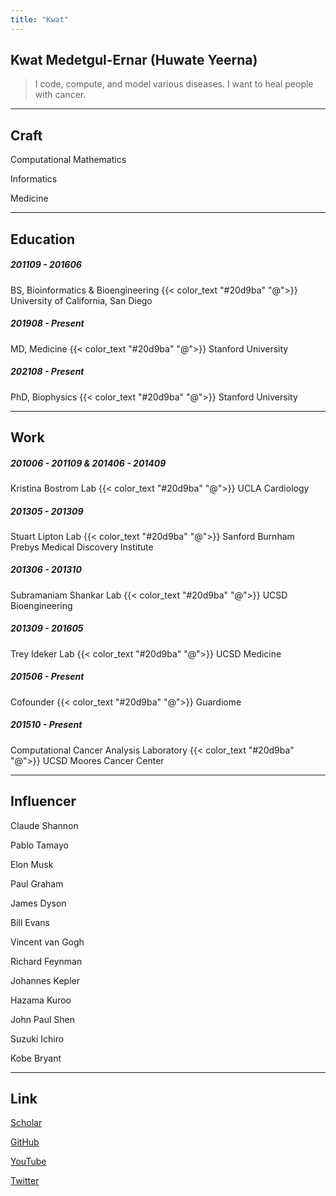 ```yaml
---
title: "Kwat"
---
```


## Kwat Medetgul-Ernar (Huwate Yeerna)

> I code, compute, and model various diseases. I want to heal people with cancer.

---

## Craft

Computational Mathematics

Informatics

Medicine

---

## Education

##### 201109 - 201606

BS, Bioinformatics & Bioengineering
{{< color_text "#20d9ba" "@">}} University of California, San Diego

##### 201908 - Present

MD, Medicine
{{< color_text "#20d9ba" "@">}} Stanford University

##### 202108 - Present

PhD, Biophysics
{{< color_text "#20d9ba" "@">}} Stanford University

---

## Work

##### 201006 - 201109 & 201406 - 201409

Kristina Bostrom Lab
{{< color_text "#20d9ba" "@">}} UCLA Cardiology

##### 201305 - 201309

Stuart Lipton Lab
{{< color_text "#20d9ba" "@">}} Sanford Burnham Prebys Medical Discovery Institute

##### 201306 - 201310

Subramaniam Shankar Lab
{{< color_text "#20d9ba" "@">}} UCSD Bioengineering

##### 201309 - 201605

Trey Ideker Lab
{{< color_text "#20d9ba" "@">}} UCSD Medicine

##### 201506 - Present

Cofounder
{{< color_text "#20d9ba" "@">}} Guardiome

##### 201510 - Present

Computational Cancer Analysis Laboratory
{{< color_text "#20d9ba" "@">}} UCSD Moores Cancer Center

---

## Influencer

Claude Shannon

Pablo Tamayo

Elon Musk

Paul Graham

James Dyson

Bill Evans

Vincent van Gogh

Richard Feynman

Johannes Kepler

Hazama Kuroo

John Paul Shen

Suzuki Ichiro

Kobe Bryant

---

## Link

[Scholar](https://scholar.google.com/citations?user=PAM4lScAAAAJ&hl=en)

[GitHub](https://github.com/kwatme)

[YouTube](https://www.youtube.com/channel/UCYDeuExg0JHfKj4CfjQ260A)

[Twitter](https://twitter.com/kwatme)
